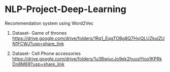 # NLP-Project-Deep-Learning

Recommendation system using Word2Vec
1) Dataset- Game of thrones
https://drive.google.com/drive/folders/1Rq1_EqgTOBg8Q7HxjQLUZkulZUN1FCWJ?usp=share_link


2) Dataset- Cell Phone accessories
https://drive.google.com/drive/folders/1u3BwiucJo9ek2huusYtoo1KPRkDn8M69?usp=share_link

